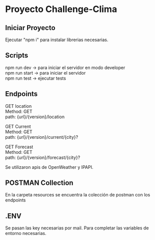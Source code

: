 # Proyecto Challenge-Clima

## Iniciar Proyecto

Ejecutar "npm i" para instalar librerias necesarias.  

## Scripts
npm run dev -> para iniciar el servidor en modo developer  
npm run start -> para iniciar el servidor  
npm run test -> ejecutar tests  

## Endpoints

GET location  
Method: GET  
path: {url}/{version}/location  

GET Current  
Method: GET  
path: {url}/{version}/current/{city}?  

GET Forecast  
Method: GET  
path: {url}/{version}/forecast/{city}?  

Se utilizaron apis de OpenWeather y IPAPI.  

## POSTMAN Collection  

En la carpeta resources se encuentra la colección de postman con los endpoints  

## .ENV  

Se pasan las key necesarias por mail. Para completar las variables de entorno necesarias.  